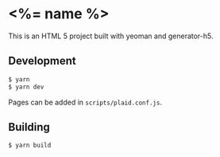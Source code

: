 # <%= name %>

This is an HTML 5 project built with yeoman and generator-h5.

## Development

``` sh
$ yarn
$ yarn dev
```

Pages can be added in `scripts/plaid.conf.js`.

## Building

```sh
$ yarn build
```

